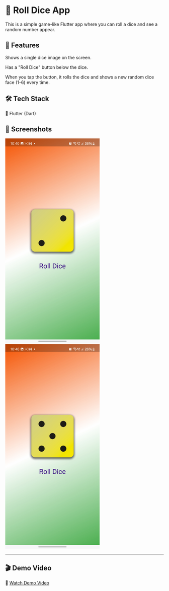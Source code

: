 # 🎲 Roll Dice App

This is a simple game-like Flutter app where you can roll a dice and see a random number appear.

## 🚀 Features

Shows a single dice image on the screen.

Has a "Roll Dice" button below the dice.

When you tap the button, it rolls the dice and shows a new random dice face (1-6) every time.

## 🛠️ Tech Stack

📱 Flutter (Dart)


## 📸 Screenshots

<img src="https://github.com/Vaishnavi-Kausale/RollDiceApp/raw/main/1000053698.jpg" width="300"/>
<br/>
<img src="https://github.com/Vaishnavi-Kausale/RollDiceApp/raw/main/1000053699.jpg" width="300"/>


---

## 🎬 Demo Video

🎥 [Watch Demo Video](https://github.com/Vaishnavi-Kausale/RollDiceApp/raw/main/1000053685.mp4)


